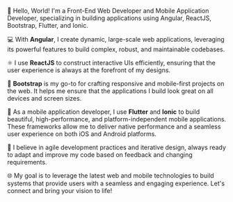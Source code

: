 👋 Hello, World! I'm a Front-End Web Developer and Mobile Application Developer, specializing in building applications using Angular, ReactJS, Bootstrap, Flutter, and Ionic.

💻 With **Angular**, I create dynamic, large-scale web applications, leveraging its powerful features to build complex, robust, and maintainable codebases.

⚛️ I use **ReactJS** to construct interactive UIs efficiently, ensuring that the user experience is always at the forefront of my designs.

🎨 **Bootstrap** is my go-to for crafting responsive and mobile-first projects on the web. It helps me ensure that the applications I build look great on all devices and screen sizes.

📱 As a mobile application developer, I use **Flutter** and **Ionic** to build beautiful, high-performance, and platform-independent mobile applications. These frameworks allow me to deliver native performance and a seamless user experience on both iOS and Android platforms.

🔄 I believe in agile development practices and iterative design, always ready to adapt and improve my code based on feedback and changing requirements.

🌐 My goal is to leverage the latest web and mobile technologies to build systems that provide users with a seamless and engaging experience. Let's connect and bring your vision to life!
